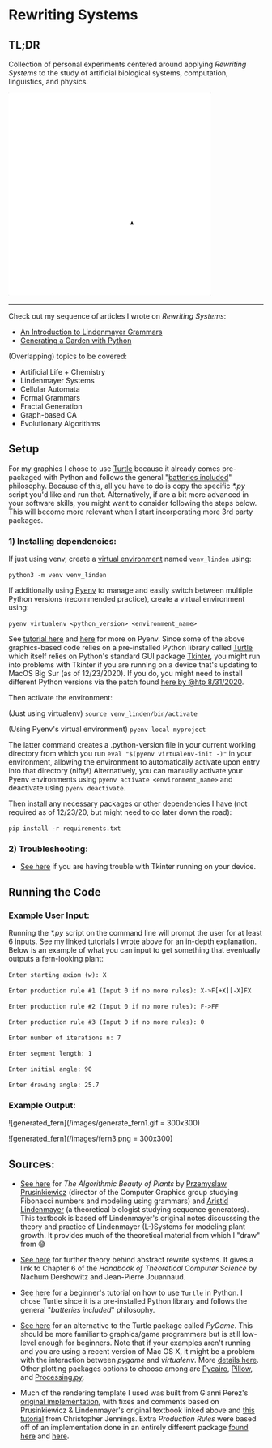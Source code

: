 # Rewriting Systems

## TL;DR
Collection of personal experiments centered around applying *Rewriting Systems* to the study of artificial biological systems, computation, linguistics, and physics.

<img src="/images/n2_island.gif" width="400" height="400">

---
Check out my sequence of articles I wrote on *Rewriting Systems*:
* [An Introduction to Lindenmayer Grammars](https://mundyreimer.github.io/blog/lindenmayer-grammars-0)
* [Generating a Garden with Python](https://mundyreimer.github.io/blog/lindenmayer-grammars-1)

(Overlapping) topics to be covered: 
* Artificial Life + Chemistry
* Lindenmayer Systems
* Cellular Automata
* Formal Grammars
* Fractal Generation
* Graph-based CA
* Evolutionary Algorithms

## Setup

For my graphics I chose to use [Turtle](https://docs.python.org/3/library/turtle.html) because it already comes pre-packaged with Python and follows the general "[batteries included](https://protocolostomy.com/2010/01/22/what-batteries-included-means/)" philosophy.  Because of this, all you have to do is copy the specific *\*.py* script you'd like and run that.  Alternatively, if are a bit more advanced in your software skills, you might want to consider following the steps below.  This will become more relevant when I start incorporating more 3rd party packages.

### 1) Installing dependencies:

If just using venv, create a [virtual environment](https://towardsdatascience.com/virtual-environments-104c62d48c54) named `venv_linden` using:

`python3 -m venv venv_linden`

If additionally using [Pyenv](https://github.com/pyenv/pyenv) to manage and easily switch between multiple Python versions (recommended practice), create a virtual environment using:

`pyenv virtualenv <python_version> <environment_name>`

See [tutorial here](https://realpython.com/intro-to-pyenv/) and [here](https://opensource.com/article/19/5/python-3-default-mac) for more on Pyenv. Since some of the above graphics-based code relies on a pre-installed Python library called [Turtle](https://docs.python.org/3/library/turtle.html) which itself relies on Python's standard GUI package [Tkinter](https://realpython.com/python-gui-tkinter/), you might run into problems with Tkinter if you are running on a device that's updating to MacOS Big Sur (as of 12/23/2020).  If you do, you might need to install different Python versions via the patch found [here by @htp 8/31/2020](https://github.com/pyenv/pyenv/issues/1643).   

Then activate the environment: 

(Just using virtualenv) `source venv_linden/bin/activate`

(Using Pyenv's virtual environment) `pyenv local myproject`

The latter command creates a .python-version file in your current working directory from which you run `eval "$(pyenv virtualenv-init -)"` in your environment, allowing the environment to automatically activate upon entry into that directory (nifty!) Alternatively, you can manually activate your Pyenv environments using `pyenv activate <environment_name>` and deactivate using `pyenv deactivate`.

Then install any necessary packages or other dependencies I have (not required as of 12/23/20, but might need to do later down the road): 

`pip install -r requirements.txt`

### 2) Troubleshooting:

* [See here](https://github.com/pyenv/pyenv/issues/1643) if you are having trouble with Tkinter running on your device.  
## Running the Code

### Example User Input:
Running the *\*.py* script on the command line will prompt the user for at least 6 inputs.  See my linked tutorials I wrote above for an in-depth explanation.  Below is an example of what you can input to get something that eventually outputs a fern-looking plant:

`Enter starting axiom (w): X`

`Enter production rule #1 (Input 0 if no more rules): X->F[+X][-X]FX`

`Enter production rule #2 (Input 0 if no more rules): F->FF`

`Enter production rule #3 (Input 0 if no more rules): 0`

`Enter number of iterations n: 7`

`Enter segment length: 1`

`Enter initial angle: 90`

`Enter drawing angle: 25.7`

### Example Output:

![generated_fern](/images/generate_fern1.gif = 300x300)

![generated_fern](/images/fern3.png = 300x300)

## Sources:

* [See here](http://algorithmicbotany.org/papers/abop/abop.pdf) for *The Algorithmic Beauty of Plants* by [Przemyslaw Prusinkiewicz](https://en.wikipedia.org/wiki/Przemys%C5%82aw_Prusinkiewicz) (director of the Computer Graphics group studying Fibonacci numbers and modeling using grammars) and [Aristid Lindenmayer](https://en.wikipedia.org/wiki/Aristid_Lindenmayer) (a theoretical biologist studying sequence generators). This textbook is based off Lindenmayer's original notes discusssing the theory and practice of Lindenmayer (L-)Systems for modeling plant growth.  It provides much of the theoretical material from which I "draw" from 😅

* [See here](https://www.cs.tau.ac.il/~nachum/papers/survey-draft.pdf) for further theory behind abstract rewrite systems.  It gives a link to Chapter 6 of the *Handbook of Theoretical Computer Science* by Nachum Dershowitz and Jean-Pierre Jouannaud. 

* [See here](https://realpython.com/beginners-guide-python-turtle/) for a beginner's tutorial on how to use `Turtle` in Python.  I chose Turtle since it is a pre-installed Python library and follows the general "*batteries included*" philosophy. 

* [See here](https://hackaday.io/project/11721-python-l-system) for an alternative to the Turtle package called *PyGame*.  This should be more familiar to graphics/game programmers but is still low-level enough for beginners.  Note that if your examples aren't running and you are using a recent version of Mac OS X, it might be a problem with the interaction between *pygame* and *virtualenv*. More [details here](https://github.com/pygame/pygame/issues/203#issuecomment-365798598).  Other plotting packages options to choose among are [Pycairo](https://pycairo.readthedocs.io/en/latest/), [Pillow](https://pillow.readthedocs.io/en/stable/), and [Processing.py](https://py.processing.org/).  

* Much of the rendering template I used was built from Gianni Perez's [original implementation](https://github.com/ambron60/l-system-drawing), with fixes and comments based on Prusinkiewicz & Lindenmayer's original textbook linked above and [this tutorial](https://cgjennings.ca/articles/l-systems/) from Christopher Jennings.  Extra *Production Rules* were based off of an implementation done in an entirely different package [found here](https://hackaday.io/project/11721-python-l-system) and [here](https://cdn.hackaday.io/files/11721501471264/baum.py).  




